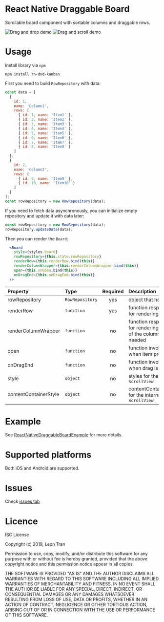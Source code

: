 # React Native Draggable Board

Scrollable board component with sortable columns and draggable rows.

![Drag and drop demo](https://github.com/lesniakania/react-native-draggable-board/raw/master/drag-and-drop-demo.gif) ![Drag and scroll demo](https://github.com/lesniakania/react-native-draggable-board/raw/master/drag-and-scroll-demo.gif)

# Usage

Install library via `npm`

`npm install rn-dnd-kanban`

First you need to build `RowRepository` with data:

```js
const data = [
  {
    id: 1,
    name: 'Column1',
    rows: [
      { id: 1, name: 'Item1' },
      { id: 2, name: 'Item2' },
      { id: 3, name: 'Item3' },
      { id: 4, name: 'Item4' },
      { id: 5, name: 'Item5' },
      { id: 6, name: 'Item6' },
      { id: 7, name: 'Item7' },
      { id: 8, name: 'Item8' }
    ]
  },
  {
    id: 2,
    name: 'Column2',
    rows: [
      { id: 9, name: 'Item9' },
      { id: 10, name: 'Item10' }
    ]
  }
];
const rowRepository = new RowRepository(data);
```

If you need to fetch data asynchronously, you can initialize empty
repository and update it with data later:

```js
const rowRepository = new RowRepository(data);
rowRepository.updateData(data);
```

Then you can render the `Board`:

```jsx
  <Board
    style={styles.board}
    rowRepository={this.state.rowRepository}
    renderRow={this.renderRow.bind(this)}
    renderColumnWrapper={this.renderColumnWrapper.bind(this)}
    open={this.onOpen.bind(this)}
    onDragEnd={this.onDragEnd.bind(this)}
  />
```

| Property | Type | Required | Description |
| :--- | :--- | :---: | :--- |
| rowRepository | `RowRepository` | yes | object that holds data |
| renderRow | `function` | yes | function responsible for rendering row item |
| renderColumnWrapper | `function` | no | function responsible for rendering wrapper of the column if needed |
| open | `function` | no | function invoked when item pressed |
| onDragEnd | `function` | no | function invoked when drag is finished |
| style | `object` | no | styles for the internal `ScrollView`|
| contentContainerStyle | `object` | no | contentContainerStyle for the internal `ScrollView` |


# Example

See [ReactNativeDraggableBoardExample](https://github.com/linhtc/react-native-draggable-board) for more details.

# Supported platforms

Both iOS and Android are supported.

# Issues

Check [issues tab](https://github.com/linhtc/react-native-draggable-board/issues)

# Licence

ISC License

Copyright (c) 2019, Leon Tran

Permission to use, copy, modify, and/or distribute this software for any purpose with or without fee is hereby granted, provided that the above copyright notice and this permission notice appear in all copies.

THE SOFTWARE IS PROVIDED "AS IS" AND THE AUTHOR DISCLAIMS ALL WARRANTIES WITH REGARD TO THIS SOFTWARE INCLUDING ALL IMPLIED WARRANTIES OF MERCHANTABILITY AND FITNESS. IN NO EVENT SHALL THE AUTHOR BE LIABLE FOR ANY SPECIAL, DIRECT, INDIRECT, OR CONSEQUENTIAL DAMAGES OR ANY DAMAGES WHATSOEVER RESULTING FROM LOSS OF USE, DATA OR PROFITS, WHETHER IN AN ACTION OF CONTRACT, NEGLIGENCE OR OTHER TORTIOUS ACTION, ARISING OUT OF OR IN CONNECTION WITH THE USE OR PERFORMANCE OF THIS SOFTWARE.

